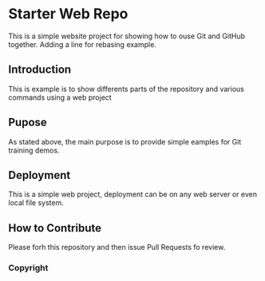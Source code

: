 # Starter Web Repo

This is a simple website project for showing how to ouse Git and GitHub together. Adding a line for rebasing example.

## Introduction

This is example is to show differents parts of the repository and various commands using a web project

## Pupose

As stated above, the main purpose is to provide simple eamples for Git training demos.

## Deployment

This is a  simple web project, deployment can be on any web server or even local file system.

## How to Contribute

Please forh this repository and then issue Pull Requests fo review.

### Copyright
